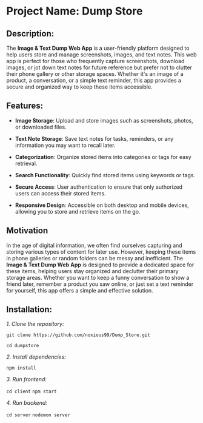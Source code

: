 # Project Name: Dump Store

## Description:

The **Image & Text Dump Web App** is a user-friendly platform designed
to help users store and manage screenshots, images, and text notes. This
web app is perfect for those who frequently capture screenshots,
download images, or jot down text notes for future reference but prefer
not to clutter their phone gallery or other storage spaces. Whether
it\'s an image of a product, a conversation, or a simple text reminder,
this app provides a secure and organized way to keep these items
accessible.

## Features:

-   **Image Storage**: Upload and store images such as screenshots,
    photos, or downloaded files.

-   **Text Note Storage**: Save text notes for tasks, reminders, or any
    information you may want to recall later.

-   **Categorization**: Organize stored items into categories or tags
    for easy retrieval.

-   **Search Functionality**: Quickly find stored items using keywords
    or tags.

-   **Secure Access**: User authentication to ensure that only
    authorized users can access their stored items.

-   **Responsive Design**: Accessible on both desktop and mobile
    devices, allowing you to store and retrieve items on the go.

## Motivation

In the age of digital information, we often find ourselves capturing and
storing various types of content for later use. However, keeping these
items in phone galleries or random folders can be messy and inefficient.
The **Image & Text Dump Web App** is designed to provide a dedicated
space for these items, helping users stay organized and declutter their
primary storage areas. Whether you want to keep a funny conversation to
show a friend later, remember a product you saw online, or just set a
text reminder for yourself, this app offers a simple and effective
solution.

## Installation:

*1. Clone the repository:*

```git clone https://github.com/noxious99/Dump_Store.git```

```cd dumpstore```

*2. Install dependencies:*

```npm install```

*3. Run frontend:*

```cd client```
```npm start```

*4. Run backend:*

```cd server```
```nodemon server```

